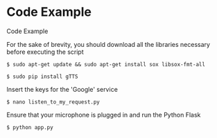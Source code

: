# **Code Example** 
Code Example

For the sake of brevity, you should download all the libraries necessary before executing the script 
```
$ sudo apt-get update && sudo apt-get install sox libsox-fmt-all

$ sudo pip install gTTS
```
Insert the keys for the 'Google' service

```
$ nano listen_to_my_request.py
```
Ensure that your microphone is plugged in and run the Python Flask

```
$ python app.py
```
